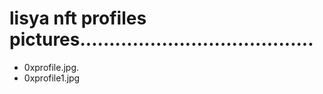 # lisya nft profiles pictures........................................
- 0xprofile.jpg.
- 0xprofile1.jpg
